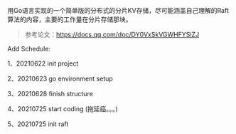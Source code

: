 用Go语言实现的一个简单版的分布式的分片KV存储，尽可能涵盖自己理解的Raft算法的内容，主要的工作量在分片存储那块。

> 参考论文：https://docs.qq.com/doc/DY0VxSkVGWHFYSlZJ


Add Schedule:

1、20210622 init project

2、20210623 go environment setup

3、20210628 finish structure 

4、20210725 start coding (拖延癌。。。)

5、20210725 init raft
